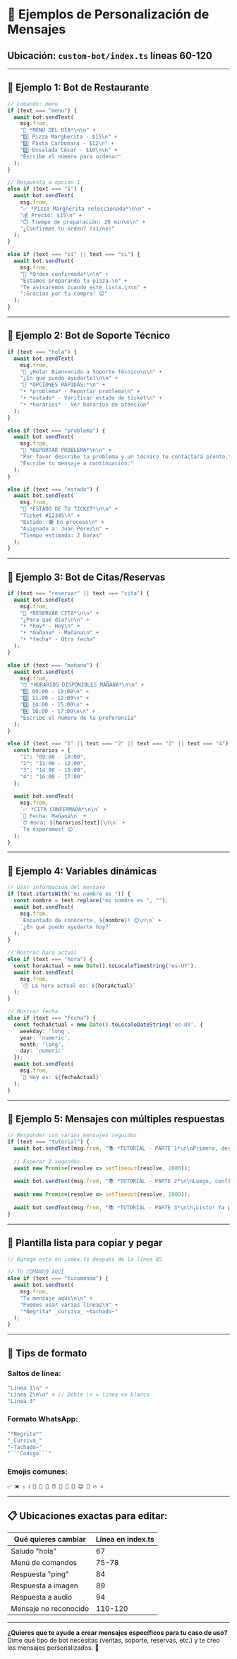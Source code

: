 # 🎨 Ejemplos de Personalización de Mensajes

## Ubicación: `custom-bot/index.ts` líneas 60-120

---

## 📝 Ejemplo 1: Bot de Restaurante

```typescript
// Comando: menu
if (text === "menu") {
  await bot.sendText(
    msg.from,
    "🍕 *MENÚ DEL DÍA*\n\n" +
    "1️⃣ Pizza Margherita - $15\n" +
    "2️⃣ Pasta Carbonara - $12\n" +
    "3️⃣ Ensalada César - $10\n\n" +
    "Escribe el número para ordenar"
  );
}

// Respuesta a opción 1
else if (text === "1") {
  await bot.sendText(
    msg.from,
    "✅ *Pizza Margherita seleccionada*\n\n" +
    "💰 Precio: $15\n" +
    "⏱️ Tiempo de preparación: 20 min\n\n" +
    "¿Confirmas tu orden? (sí/no)"
  );
}

else if (text === "sí" || text === "si") {
  await bot.sendText(
    msg.from,
    "🎉 *Orden confirmada*\n\n" +
    "Estamos preparando tu pizza.\n" +
    "Te avisaremos cuando esté lista.\n\n" +
    "¡Gracias por tu compra! 😊"
  );
}
```

---

## 📝 Ejemplo 2: Bot de Soporte Técnico

```typescript
if (text === "hola") {
  await bot.sendText(
    msg.from,
    "👋 ¡Hola! Bienvenido a Soporte Técnico\n\n" +
    "¿En qué puedo ayudarte?\n\n" +
    "📱 *OPCIONES RÁPIDAS:*\n" +
    "• *problema* - Reportar problema\n" +
    "• *estado* - Verificar estado de ticket\n" +
    "• *horarios* - Ver horarios de atención"
  );
}

else if (text === "problema") {
  await bot.sendText(
    msg.from,
    "🔧 *REPORTAR PROBLEMA*\n\n" +
    "Por favor describe tu problema y un técnico te contactará pronto.\n\n" +
    "Escribe tu mensaje a continuación:"
  );
}

else if (text === "estado") {
  await bot.sendText(
    msg.from,
    "🎫 *ESTADO DE TU TICKET*\n\n" +
    "Ticket #12345\n" +
    "Estado: 🟢 En proceso\n" +
    "Asignado a: Juan Pérez\n" +
    "Tiempo estimado: 2 horas"
  );
}
```

---

## 📝 Ejemplo 3: Bot de Citas/Reservas

```typescript
if (text === "reservar" || text === "cita") {
  await bot.sendText(
    msg.from,
    "📅 *RESERVAR CITA*\n\n" +
    "¿Para qué día?\n\n" +
    "• *hoy* - Hoy\n" +
    "• *mañana* - Mañana\n" +
    "• *fecha* - Otra fecha"
  );
}

else if (text === "mañana") {
  await bot.sendText(
    msg.from,
    "⏰ *HORARIOS DISPONIBLES MAÑANA*\n\n" +
    "1️⃣ 09:00 - 10:00\n" +
    "2️⃣ 11:00 - 12:00\n" +
    "3️⃣ 14:00 - 15:00\n" +
    "4️⃣ 16:00 - 17:00\n\n" +
    "Escribe el número de tu preferencia"
  );
}

else if (text === "1" || text === "2" || text === "3" || text === "4") {
  const horarios = {
    "1": "09:00 - 10:00",
    "2": "11:00 - 12:00",
    "3": "14:00 - 15:00",
    "4": "16:00 - 17:00"
  };
  
  await bot.sendText(
    msg.from,
    `✅ *CITA CONFIRMADA*\n\n` +
    `📅 Fecha: Mañana\n` +
    `⏰ Hora: ${horarios[text]}\n\n` +
    `Te esperamos! 😊`
  );
}
```

---

## 📝 Ejemplo 4: Variables dinámicas

```typescript
// Usar información del mensaje
if (text.startsWith("mi nombre es ")) {
  const nombre = text.replace("mi nombre es ", "");
  await bot.sendText(
    msg.from,
    `Encantado de conocerte, ${nombre}! 😊\n\n` +
    `¿En qué puedo ayudarte hoy?`
  );
}

// Mostrar hora actual
else if (text === "hora") {
  const horaActual = new Date().toLocaleTimeString('es-UY');
  await bot.sendText(
    msg.from,
    `🕐 La hora actual es: ${horaActual}`
  );
}

// Mostrar fecha
else if (text === "fecha") {
  const fechaActual = new Date().toLocaleDateString('es-UY', {
    weekday: 'long',
    year: 'numeric',
    month: 'long',
    day: 'numeric'
  });
  await bot.sendText(
    msg.from,
    `📅 Hoy es: ${fechaActual}`
  );
}
```

---

## 📝 Ejemplo 5: Mensajes con múltiples respuestas

```typescript
// Responder con varios mensajes seguidos
if (text === "tutorial") {
  await bot.sendText(msg.from, "📚 *TUTORIAL - PARTE 1*\n\nPrimero, descarga la app...");
  
  // Esperar 2 segundos
  await new Promise(resolve => setTimeout(resolve, 2000));
  
  await bot.sendText(msg.from, "📚 *TUTORIAL - PARTE 2*\n\nLuego, configura tu cuenta...");
  
  await new Promise(resolve => setTimeout(resolve, 2000));
  
  await bot.sendText(msg.from, "📚 *TUTORIAL - PARTE 3*\n\n¡Listo! Ya puedes usar la app.");
}
```

---

## 🎯 Plantilla lista para copiar y pegar

```typescript
// Agrega esto en index.ts después de la línea 85

// TU COMANDO AQUÍ
else if (text === "tucomando") {
  await bot.sendText(
    msg.from,
    "Tu mensaje aquí\n\n" +
    "Puedes usar varias líneas\n" +
    "*Negrita* _cursiva_ ~tachado~"
  );
}
```

---

## 🎨 Tips de formato

### Saltos de línea:
```typescript
"Línea 1\n" +
"Línea 2\n\n" + // Doble \n = línea en blanco
"Línea 3"
```

### Formato WhatsApp:
```typescript
"*Negrita*"
"_Cursiva_"
"~Tachado~"
"```Código```"
```

### Emojis comunes:
```typescript
✅ ❌ ⚠️ ℹ️ 📱 💬 🔔 ⏰ 📅 🎉 👋 😊 🤖 🔥 ⭐
```

---

## 📋 Ubicaciones exactas para editar:

| Qué quieres cambiar | Línea en index.ts |
|---------------------|-------------------|
| Saludo "hola" | 67 |
| Menú de comandos | 75-78 |
| Respuesta "ping" | 84 |
| Respuesta a imagen | 89 |
| Respuesta a audio | 94 |
| Mensaje no reconocido | 110-120 |

---

**¿Quieres que te ayude a crear mensajes específicos para tu caso de uso?** Dime qué tipo de bot necesitas (ventas, soporte, reservas, etc.) y te creo los mensajes personalizados. 🚀
